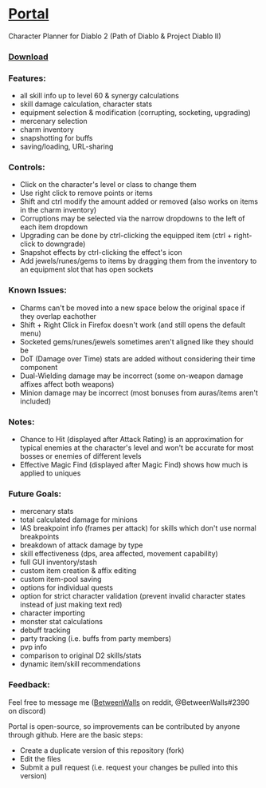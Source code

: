 # [Portal](https://BetweenWalls.github.io/portal/)

Character Planner for Diablo 2 (Path of Diablo & Project Diablo II)

### [Download](https://github.com/BetweenWalls/portal/archive/master.zip)

### Features:
* all skill info up to level 60 & synergy calculations
* skill damage calculation, character stats
* equipment selection & modification (corrupting, socketing, upgrading)
* mercenary selection
* charm inventory
* snapshotting for buffs
* saving/loading, URL-sharing

### Controls:
* Click on the character's level or class to change them
* Use right click to remove points or items
* Shift and ctrl modify the amount added or removed (also works on items in the charm inventory)
* Corruptions may be selected via the narrow dropdowns to the left of each item dropdown
* Upgrading can be done by ctrl-clicking the equipped item (ctrl + right-click to downgrade)
* Snapshot effects by ctrl-clicking the effect's icon
* Add jewels/runes/gems to items by dragging them from the inventory to an equipment slot that has open sockets

### Known Issues:
* Charms can't be moved into a new space below the original space if they overlap eachother
* Shift + Right Click in Firefox doesn't work (and still opens the default menu)
* Socketed gems/runes/jewels sometimes aren't aligned like they should be
* DoT (Damage over Time) stats are added without considering their time component
* Dual-Wielding damage may be incorrect (some on-weapon damage affixes affect both weapons)
* Minion damage may be incorrect (most bonuses from auras/items aren't included)

### Notes:
* Chance to Hit (displayed after Attack Rating) is an approximation for typical enemies at the character's level and won't be accurate for most bosses or enemies of different levels
* Effective Magic Find (displayed after Magic Find) shows how much is applied to uniques

### Future Goals:
* mercenary stats
* total calculated damage for minions
* IAS breakpoint info (frames per attack) for skills which don't use normal breakpoints
* breakdown of attack damage by type
* skill effectiveness (dps, area affected, movement capability)
* full GUI inventory/stash
* custom item creation & affix editing
* custom item-pool saving
* options for individual quests
* option for strict character validation (prevent invalid character states instead of just making text red)
* character importing
* monster stat calculations
* debuff tracking
* party tracking (i.e. buffs from party members)
* pvp info
* comparison to original D2 skills/stats
* dynamic item/skill recommendations

### Feedback:
Feel free to message me ([BetweenWalls](https://www.reddit.com/message/compose/?to=BetweenWalls) on reddit, @BetweenWalls#2390 on discord)

Portal is open-source, so improvements can be contributed by anyone through github. Here are the basic steps:
* Create a duplicate version of this repository (fork)
* Edit the files
* Submit a pull request (i.e. request your changes be pulled into this version)
